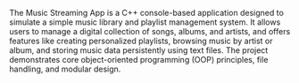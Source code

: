 The Music Streaming App is a C++ console-based application designed to simulate a simple music library and playlist management system.
It allows users to manage a digital collection of songs, albums, and artists, and offers features like creating personalized playlists,
browsing music by artist or album, and storing music data persistently using text files.
The project demonstrates core object-oriented programming (OOP) principles, file handling, and modular design.
